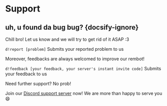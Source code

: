 # Support

## uh, u found da bug bug? {docsify-ignore}
Chill bro! Let us know and we will try to get rid of it ASAP :3

```d!report [problem]``` Submits your reported problem to us

Moreover, feedbacks are always welcomed to improve our rembot!

```d!feedback [your feedback, your server's instant invite code]``` Submits your feedback to us

Need further support? No prob!

Join our [Discord support server](https://discord.gg/ZcZ7b49) now! We are more than happy to serve you :smile: